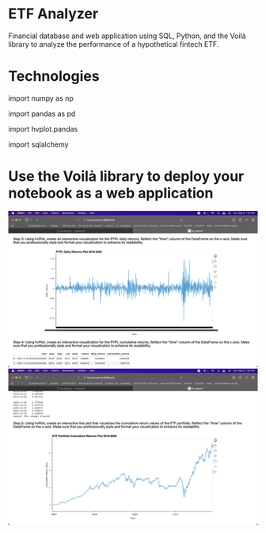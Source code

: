 # ETF Analyzer
Financial database and web application using SQL, Python, and the Voilà library to analyze the performance of a hypothetical fintech ETF.

# Technologies
import numpy as np

import pandas as pd

import hvplot.pandas

import sqlalchemy

# Use the Voilà library to deploy your notebook as a web application
<img src="Module Challenge 7/Viola Screenshots/Screen Shot 2022-05-08 at 7.02.02 PM.png">
<img src="Module Challenge 7/Viola Screenshots/Screen Shot 2022-05-08 at 7.02.44 PM.png">
